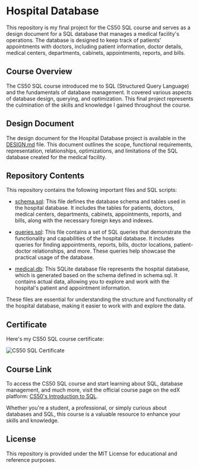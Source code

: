 # Hospital Database

This repository is my final project for the CS50 SQL course and serves as a design document for a SQL database that manages a medical facility's operations. The database is designed to keep track of patients' appointments with doctors, including patient information, doctor details, medical centers, departments, cabinets, appointments, reports, and bills.

## Course Overview

The CS50 SQL course introduced me to SQL (Structured Query Language) and the fundamentals of database management. It covered various aspects of database design, querying, and optimization. This final project represents the culmination of the skills and knowledge I gained throughout the course.

## Design Document

The design document for the Hospital Database project is available in the [DESIGN.md](DESIGN.md) file. This document outlines the scope, functional requirements, representation, relationships, optimizations, and limitations of the SQL database created for the medical facility.

## Repository Contents

This repository contains the following important files and SQL scripts:

- [schema.sql](schema.sql): This file defines the database schema and tables used in the hospital database. It includes the tables for patients, doctors, medical centers, departments, cabinets, appointments, reports, and bills, along with the necessary foreign keys and indexes.

- [queries.sql](queries.sql): This file contains a set of SQL queries that demonstrate the functionality and capabilities of the hospital database. It includes queries for finding appointments, reports, bills, doctor locations, patient-doctor relationships, and more. These queries help showcase the practical usage of the database.

- [medical.db](medical.db): This SQLite database file represents the hospital database, which is generated based on the schema defined in schema.sql. It contains actual data, allowing you to explore and work with the hospital's patient and appointment information.

These files are essential for understanding the structure and functionality of the hospital database, making it easier to work with and explore the data.

## Certificate

Here's my CS50 SQL course certificate:

![CS50 SQL Certificate](certificate_image.png)

## Course Link

To access the CS50 SQL course and start learning about SQL, database management, and much more, visit the official course page on the edX platform: [CS50's Introduction to SQL](https://www.edx.org/professional-certificate/cs50s-introduction-to-sql).

Whether you're a student, a professional, or simply curious about databases and SQL, this course is a valuable resource to enhance your skills and knowledge.


## License

This repository is provided under the MIT License for educational and reference purposes.
